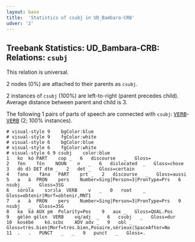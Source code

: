 ```yaml
---
layout: base
title:  'Statistics of csubj in UD_Bambara-CRB'
udver: '2'
---
```


## Treebank Statistics: UD_Bambara-CRB: Relations: `csubj`

This relation is universal.

2 nodes (0%) are attached to their parents as `csubj`.

2 instances of `csubj` (100%) are left-to-right (parent precedes child).
Average distance between parent and child is 3.

The following 1 pairs of parts of speech are connected with `csubj`: <tt><a href="bm_crb-pos-VERB.html">VERB</a></tt>-<tt><a href="bm_crb-pos-VERB.html">VERB</a></tt> (2; 100% instances).


~~~ conllu
# visual-style 9	bgColor:blue
# visual-style 9	fgColor:white
# visual-style 6	bgColor:blue
# visual-style 6	fgColor:white
# visual-style 6 9 csubj	color:blue
1	ko	kó	PART	cop	_	6	discourse	_	Gloss=
2	fèn	fɛ́n	NOUN	n	_	6	dislocated	_	Gloss=chose
3	dò	dɔ́	DET	dtm	_	2	det	_	Gloss=certain
4	fana	fána	PART	prt	_	2	discourse	_	Gloss=aussi
5	a	à	PRON	pers	Number=Sing|Person=3|PronType=Prs	6	nsubj	_	Gloss=3SG
6	sòròla	sɔrɔla	VERB	v	_	0	root	_	Gloss=obtenir|Morf=obtenir,MNT1
7	a	à	PRON	pers	Number=Sing|Person=3|PronType=Prs	9	nsubj	_	Gloss=3SG
8	ka	ká	AUX	pm	Polarity=Pos	9	aux	_	Gloss=QUAL.Pos
9	gèlèn	gɛ̀lɛn	VERB	vq/adj	_	6	csubj	_	Gloss=dur
10	kosèbè	kó.sɛbɛ	ADV	adv	_	9	obl	_	Gloss=très.bien|Morf=très.bien,Posaire,sérieux|SpaceAfter=No
11	.	.	PUNCT	_	_	9	punct	_	Gloss=.

~~~


